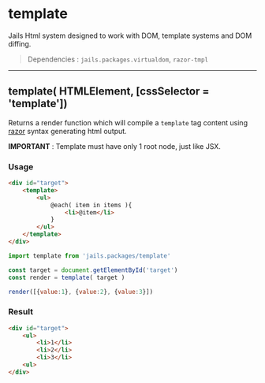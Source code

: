 # template

Jails Html system designed to work with DOM, template systems and DOM diffing.

> Dependencies : `jails.packages.virtualdom`, `razor-tmpl`

---

## template( HTMLElement, [cssSelector = 'template'])
Returns a render function which will compile a `template` tag content using [razor](https://github.com/magicdawn/razor-tmpl) syntax generating html output.

**IMPORTANT** : Template must have only 1 root node, just like JSX.

### Usage

```html
<div id="target">
    <template>
        <ul>
            @each( item in items ){
                <li>@item</li>
            }
        </ul>
    </template>
</div>
```

```js
import template from 'jails.packages/template'

const target = document.getElementById('target')
const render = template( target )

render([{value:1}, {value:2}, {value:3}])
```

### Result
```html
<div id="target">
    <ul>
        <li>1</li>
        <li>2</li>
        <li>3</li>
    <ul>
</div>
```
